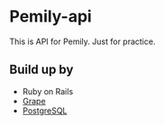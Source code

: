 # Pemily-api

This is API for Pemily. Just for practice.

## Build up by

* Ruby on Rails
* [Grape](https://github.com/intridea/grape)
* [PostgreSQL](https://github.com/ged/ruby-pg)